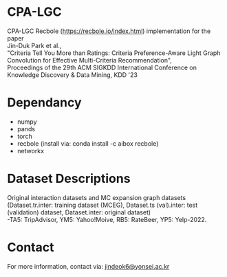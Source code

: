 # CPA-LGC
CPA-LGC Recbole (https://recbole.io/index.html) implementation for the paper   
Jin-Duk Park et al.,   
"Criteria Tell You More than Ratings: Criteria Preference-Aware Light Graph Convolution for Effective Multi-Criteria Recommendation",   
Proceedings of the 29th ACM SIGKDD International Conference on Knowledge Discovery & Data Mining, KDD '23



# Dependancy
- numpy
- pands
- torch
- recbole (install via: conda install -c aibox recbole)
- networkx


# Dataset Descriptions
Original interaction datasets and MC expansion graph datasets    
(Dataset.tr.inter: training dataset (MCEG),  Dataset.ts (val).inter: test (validation) dataset, Dataset.inter: original dataset)   
-TA5: TripAdvisor, YM5: Yahoo!Moive, RB5: RateBeer, YP5: Yelp-2022.   

# Contact
For more information, contact via: jindeok6@yonsei.ac.kr

